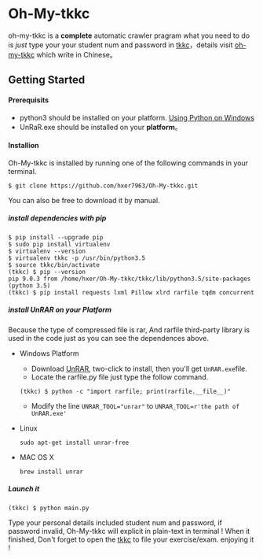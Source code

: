 # Oh-My-tkkc

oh-my-tkkc is a **complete** automatic crawler pragram what you need to do is *just* type your your student num and password in [tkkc](http://tkkc.hfut.edu.cn)，details visit [oh-my-tkkc](https://hxer.me/post/cb3e52e1.html) which write in Chinese。

## Getting Started

#### Prerequisits

* python3 should be installed on your platform. [Using Python on Windows](https://docs.python.org/3/using/windows.html) 
* UnRaR.exe should be installed on your **platform**。

#### Installion

Oh-My-tkkc is installed by running one of the following commands in your terminal.

```Shell
$ git clone https://github.com/hxer7963/Oh-My-tkkc.git
```

You can also be free to download it by manual.

##### install dependencies with pip

```shell
$ pip install --upgrade pip
$ sudo pip install virtualenv
$ virtualenv --version
$ virtualenv tkkc -p /usr/bin/python3.5
$ source tkkc/bin/activate
(tkkc) $ pip --version
pip 9.0.3 from /home/hxer/Oh-My-tkkc/tkkc/lib/python3.5/site-packages (python 3.5)
(tkkc) $ pip install requests lxml Pillow xlrd rarfile tqdm concurrent
```

##### install UnRAR on your Platform

Because the type of compressed file is rar, And rarfile third-party library is used in the code just as you can see the dependences above.

* Windows Platform

  * Download [UnRAR](https://www.rarlab.com/rar_add.htm), two-click to install, then you'll get `UnRAR.exe`file.
  * Locate the rarfile.py file just type the follow command.

  ```shell
  (tkkc) $ python -c "import rarfile; print(rarfile.__file__)"
  ```

  * Modify the line `UNRAR_TOOL="unrar"` to `UNRAR_TOOL=r'the path of UnRAR.exe'`

* Linux

  `sudo apt-get install unrar-free`

* MAC OS X

  `brew install unrar`

##### Launch it

```shell
(tkkc) $ python main.py
```

Type your personal details included student num and password, if password invalid, Oh-My-tkkc will explicit in plain-text in terminal ! When it finished, Don't forget to open the [tkkc](http://tkkc.hfut.edu.cn) to file your exercise/exam. enjoying it !